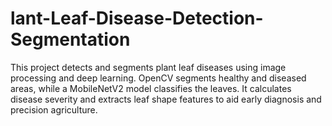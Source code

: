 # lant-Leaf-Disease-Detection-Segmentation
This project detects and segments plant leaf diseases using image processing and deep learning. OpenCV segments healthy and diseased areas, while a MobileNetV2 model classifies the leaves. It calculates disease severity and extracts leaf shape features to aid early diagnosis and precision agriculture.
